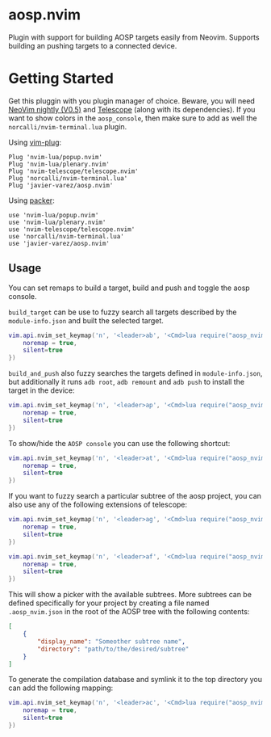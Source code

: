 # aosp.nvim

Plugin with support for building AOSP targets easily from Neovim. Supports building an pushing targets to a connected device.

# Getting Started

Get this pluggin with you plugin manager of choice. Beware, you will need [NeoVim nightly (V0.5)](https://github.com/neovim/neovim/releases/tag/nightly) and [Telescope](https://github.com/nvim-telescope/telescope.nvim) (along with its dependencies). If you want to show colors in the `aosp_console`, then make sure to add as well the `norcalli/nvim-terminal.lua` plugin.

Using [vim-plug](https://github.com/junegunn/vim-plug):

```
Plug 'nvim-lua/popup.nvim'
Plug 'nvim-lua/plenary.nvim'
Plug 'nvim-telescope/telescope.nvim'
Plug 'norcalli/nvim-terminal.lua'
Plug 'javier-varez/aosp.nvim'
```

Using [packer](https://github.com/wbthomason/packer.nvim):

```
use 'nvim-lua/popup.nvim'
use 'nvim-lua/plenary.nvim'
use 'nvim-telescope/telescope.nvim'
use 'norcalli/nvim-terminal.lua'
use 'javier-varez/aosp.nvim'
```

## Usage

You can set remaps to build a target, build and push and toggle the aosp console.

`build_target` can be use to fuzzy search all targets described by the `module-info.json` and built the selected target.
```lua
vim.api.nvim_set_keymap('n', '<leader>ab', '<Cmd>lua require("aosp_nvim").build_target()<CR>', {
    noremap = true,
    silent=true
})
```

`build_and_push` also fuzzy searches the targets defined in `module-info.json`, but additionally it runs `adb root`, `adb remount` and `adb push` to install the target in the device:

```lua
vim.api.nvim_set_keymap('n', '<leader>ap', '<Cmd>lua require("aosp_nvim").build_and_push()<CR>', {
    noremap = true,
    silent=true
})
```

To show/hide the `AOSP console` you can use the following shortcut:

```lua
vim.api.nvim_set_keymap('n', '<leader>at', '<Cmd>lua require("aosp_nvim").toggle_display()<CR>', {
    noremap = true,
    silent=true
})
```

If you want to fuzzy search a particular subtree of the aosp project, you can also use any of the following extensions of telescope:

```lua
vim.api.nvim_set_keymap('n', '<leader>ag', '<Cmd>lua require("aosp_nvim.telescope").live_grep()<CR>', {
    noremap = true,
    silent=true
})

vim.api.nvim_set_keymap('n', '<leader>af', '<Cmd>lua require("aosp_nvim.telescope").find_files()<CR>', {
    noremap = true,
    silent=true
})
```

This will show a picker with the available subtrees. More subtrees can be defined specifically for your project by creating a file named `.aosp_nvim.json` in the root of the AOSP tree with the following contents:

```json
[
    {
        "display_name": "Someother subtree name",
        "directory": "path/to/the/desired/subtree"
    }
]
```

To generate the compilation database and symlink it to the top directory you can add the following mapping:

```lua
vim.api.nvim_set_keymap('n', '<leader>ac', '<Cmd>lua require("aosp_nvim").compdb()<CR>', {
    noremap = true,
    silent=true
})
```
